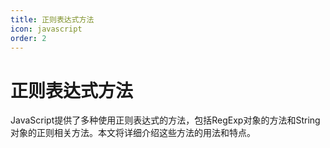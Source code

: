 ```yaml
---
title: 正则表达式方法
icon: javascript
order: 2
---
```


# 正则表达式方法

JavaScript提供了多种使用正则表达式的方法，包括RegExp对象的方法和String对象的正则相关方法。本文将详细介绍这些方法的用法和特点。

